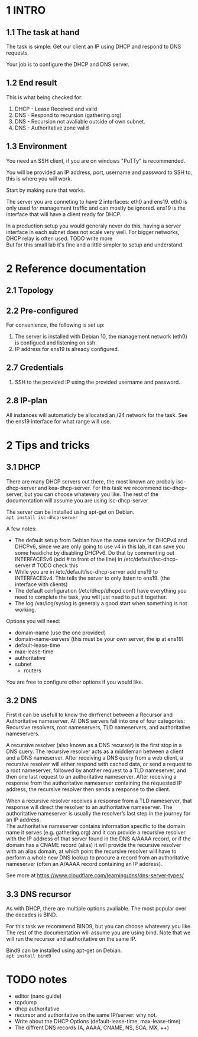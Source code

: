 # 1 INTRO
## 1.1 The task at hand
The task is simple: Get our client an IP using DHCP and respond to DNS requests.

Your job is to configure the DHCP and DNS server.

## 1.2 End result
This is what being checked for:
1.  DHCP - Lease Received and valid
2.  DNS - Respond to recursion (gathering.org)
3.  DNS - Recursion not avaliable outside of own subnet.
4.  DNS - Authoritative zone valid

## 1.3 Environment
You need an SSH client, if you are on windows "PuTTy" is recommended.

You will be provided an IP address, port, username and password to SSH to, this is where you will work.

Start by making sure that works.

The server you are conneting to have 2 interfaces: eth0 and ens19. eth0 is only used for management traffic and can mostly be ignored. ens19 is the interface that will have a client ready for DHCP.

In a production setup you would generaly never do this, having a server interface in each subnet does not scale very well. For bigger networks, DHCP relay is often used. TODO write more  
But for this small lab it's fine and a little simpler to setup and understand.

# 2 Reference documentation
## 2.1 Topology

## 2.2 Pre-configured
For convenience, the following is set up:
1. The server is installed with Debian 10, the management network (eth0) is configued and listening on ssh.
2. IP address for ens19 is already configured.

## 2.7 Credentials
1. SSH to the provided IP using the provided username and password.

## 2.8 IP-plan
All instances will automaticly be allocated an /24 network for the task. See the ens19 interface for what range will use.

# 2 Tips and tricks
## 3.1 DHCP
There are many DHCP servers out there, the most known are probaly isc-dhcp-server and kea-dhcp-server. For this task we recommend isc-dhcp-server, but you can choose whatevery you like. The rest of the documentation will assume you are using isc-dhcp-server

The server can be installed using apt-get on Debian.  
`apt install isc-dhcp-server`

A few notes:
- The default setup from Debian have the same service for DHCPv4 and DHCPv6, since we are only going to use v4 in this lab, it can save you some headiche by disabling DHCPv6. Do that by commenting out INTERFACESv6 (add # to front of the line) in /etc/default/isc-dhcp-server # TODO check this
- While you are in /etc/default/isc-dhcp-server add ens19 to INTERFACESv4. This tells the server to only listen to ens19. (the interface with clients)
- The default configuration (/etc/dhcp/dhcpd.conf) have everything you need to complete the task, you will just need to put it together.
- The log /var/log/syslog is generaly a good start when something is not working.

Options you will need:
- domain-name (use the one provided)
- domain-name-servers (this must be your own server, the ip at ens19)
- default-lease-time
- max-lease-time
- authoritative
- subnet
  - routers

You are free to configure other options if you would like.

## 3.2 DNS
First it can be usefull to know the dirrfrenct between a Recursor and Authoritative nameserver. All DNS servers fall into one of four categories: Recursive resolvers, root nameservers, TLD nameservers, and authoritative nameservers.

A recursive resolver (also known as a DNS recursor) is the first stop in a DNS query. The recursive resolver acts as a middleman between a client and a DNS nameserver. After receiving a DNS query from a web client, a recursive resolver will either respond with cached data, or send a request to a root nameserver, followed by another request to a TLD nameserver, and then one last request to an authoritative nameserver. After receiving a response from the authoritative nameserver containing the requested IP address, the recursive resolver then sends a response to the client.


When a recursive resolver receives a response from a TLD nameserver, that response will direct the resolver to an authoritative nameserver. The authoritative nameserver is usually the resolver’s last step in the journey for an IP address.  
The authoritative nameserver contains information specific to the domain name it serves (e.g. gathering.org) and it can provide a recursive resolver with the IP address of that server found in the DNS A/AAAA record, or if the domain has a CNAME record (alias) it will provide the recursive resolver with an alias domain, at which point the recursive resolver will have to perform a whole new DNS lookup to procure a record from an authoritative nameserver (often an A/AAAA record containing an IP address).

See more at https://www.cloudflare.com/learning/dns/dns-server-types/

## 3.3 DNS recursor
As with DHCP, there are multiple options avaliable. The most popular over the decades is BIND.

For this task we recommend BIND9, but you can choose whatevery you like. The rest of the documentation will assume you are using bind. Note that we will run the recursor and authoritative on the same IP.

Bind9 can be installed using apt-get on Debian.  
`apt install bind9`

# TODO notes
- editor (nano guide)
- tcpdump
- dhcp authoritative
- recursor and authoritative on the same IP/server: why not.
- Write about the DHCP Options (default-lease-time, max-lease-time)
- The diffrent DNS records (A, AAAA, CNAME, NS, SOA, MX, ++)
